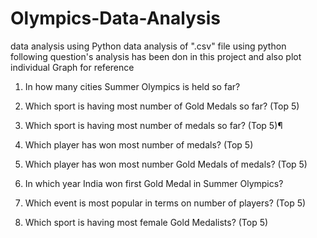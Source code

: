 # Olympics-Data-Analysis
data analysis using Python 
data analysis of ".csv" file using python
following question's analysis has been don in this project and also plot individual Graph for reference 

1. In how many cities Summer Olympics is held so far?

2. Which sport is having most number of Gold Medals so far? (Top 5)

3. Which sport is having most number of medals so far? (Top 5)¶

4. Which player has won most number of medals? (Top 5)

5. Which player has won most number Gold Medals of medals? (Top 5)

6. In which year India won first Gold Medal in Summer Olympics?

7. Which event is most popular in terms on number of players? (Top 5)

8. Which sport is having most female Gold Medalists? (Top 5)
